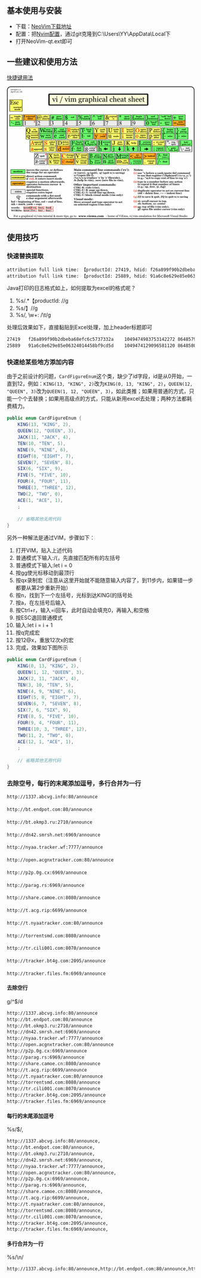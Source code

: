 ## 基本使用与安装

- 下载：[NeoVim下载地址](https://github.com/neovim/neovim/releases)
- 配置：把[Nvim配置](https://github.com/MinChiang/nvim)，通过git克隆到C:\Users\YY\AppData\Local下
- 打开NeoVim-qt.ext即可



## 一些建议和使用方法

[快捷键用法](https://vim.rtorr.com/lang/zh_cn)

![](../images/vi-vim-cheat-sheet.gif)



## 使用技巧

### 快速替换提取

```txt
attribution full link time: 【productId: 27419, hdid: f26a899f90b2dbeba68efc6c5737332a, clickId: 1049474983753142272, attributionId: 8648579, clickTime: 1670255927000, hiidoTime: 1670255928000, clickHandleTime: 1670255934429, installTime: 1670256010000, installClientTime: 1670256010000, installHandleTime: 1670256010362, attributionTime: 1670256010413, sendToKafkaTime: 1670256010461, retryAttributionCount: 0】
attribution full link time: 【productId: 25889, hdid: 91a6c8e629e85e06324014458bf9cd5d, clickId: 1049474129096581120, attributionId: 8648580, clickTime: 1670255723000, hiidoTime: 1670255724000, clickHandleTime: 1670255730663, installTime: 1670256013000, installClientTime: 1670256013000, installHandleTime: 1670256013775, attributionTime: 1670256013801, sendToKafkaTime: 1670256013838, retryAttributionCount: 0】
```

Java打印的日志格式如上，如何提取为excel的格式呢？

1. %s/.*【productId: //g
2. %s/】//g
3. %s/, \w\+: /\t/g

处理后效果如下，直接黏贴到Excel处理，加上header标题即可

```txt
27419	f26a899f90b2dbeba68efc6c5737332a	1049474983753142272	8648579	1670255927000	1670255928000	1670255934429	1670256010000	1670256010000	1670256010362	1670256010413	1670256010461	0
25889	91a6c8e629e85e06324014458bf9cd5d	1049474129096581120	8648580	1670255723000	1670255724000	1670255730663	1670256013000	1670256013000	1670256013775	1670256013801	1670256013838	0
```



### 快速给某些地方添加内容

由于之前设计的问题，`CardFigureEnum`这个类，缺少了id字段，id是从0开始，一直到12，例如：`KING(13, "KING", 2)`改为`KING(0, 13, "KING", 2)`，`QUEEN(12, "QUEEN", 3)`改为`QUEEN(1, 12, "QUEEN", 3)`，如此类推；如果用普通的方式，只能一个个去替换；如果用高级点的方式，只能从新用excel去处理；两种方法都耗费精力。

```java
public enum CardFigureEnum {
    KING(13, "KING", 2),
    QUEEN(12, "QUEEN", 3),
    JACK(11, "JACK", 4),
    TEN(10, "TEN", 5),
    NINE(9, "NINE", 6),
    EIGHT(8, "EIGHT", 7),
    SEVEN(7, "SEVEN", 8),
    SIX(6, "SIX", 9),
    FIVE(5, "FIVE", 10),
    FOUR(4, "FOUR", 11),
    THREE(3, "THREE", 12),
    TWO(2, "TWO", 0),
    ACE(1, "ACE", 1),
    ;
    
	// 省略其他无用代码
}
```

另外一种解法是通过VIM，步骤如下：

1. 打开VIM，贴入上述代码
2. 普通模式下输入:/(，先直接匹配所有的左括号
3. 普通模式下输入:let i = 0
4. 按gg使光标移动到最顶行
5. 按qx录制宏（注意从这里开始就不能随意输入内容了，到11步内，如果错一步都要从第2步重新开始）
6. 按n，找到下一个左括号，光标到达KING(的括号处
7. 按a，在左括号后输入
8. 按Ctrl+r，输入=i回车，此时自动会填充0，再输入,和空格
9. 按ESC退回普通模式
10. 输入:let i = i + 1
11. 按q完成宏
12. 按12@x，重放12次x的宏
13. 完成，效果如下图所示

```java
public enum CardFigureEnum {
    KING(0, 13, "KING", 2),
    QUEEN(1, 12, "QUEEN", 3),
    JACK(2, 11, "JACK", 4),
    TEN(3, 10, "TEN", 5),
    NINE(4, 9, "NINE", 6),
    EIGHT(5, 8, "EIGHT", 7),
    SEVEN(6, 7, "SEVEN", 8),
    SIX(7, 6, "SIX", 9),
    FIVE(8, 5, "FIVE", 10),
    FOUR(9, 4, "FOUR", 11),
    THREE(10, 3, "THREE", 12),
    TWO(11, 2, "TWO", 0),
    ACE(12, 1, "ACE", 1),
    ;
    
	// 省略其他无用代码
}
```



### 去除空号，每行的末尾添加逗号，多行合并为一行

```txt
http://1337.abcvg.info:80/announce

http://bt.endpot.com:80/announce

http://bt.okmp3.ru:2710/announce

http://dn42.smrsh.net:6969/announce

http://nyaa.tracker.wf:7777/announce

http://open.acgnxtracker.com:80/announce

http://p2p.0g.cx:6969/announce

http://parag.rs:6969/announce

http://share.camoe.cn:8080/announce

http://t.acg.rip:6699/announce

http://t.nyaatracker.com:80/announce

http://torrentsmd.com:8080/announce

http://tr.cili001.com:8070/announce

http://tracker.bt4g.com:2095/announce

http://tracker.files.fm:6969/announce
```

#### 去除空行

g/^$/d

```txt
http://1337.abcvg.info:80/announce
http://bt.endpot.com:80/announce
http://bt.okmp3.ru:2710/announce
http://dn42.smrsh.net:6969/announce
http://nyaa.tracker.wf:7777/announce
http://open.acgnxtracker.com:80/announce
http://p2p.0g.cx:6969/announce
http://parag.rs:6969/announce
http://share.camoe.cn:8080/announce
http://t.acg.rip:6699/announce
http://t.nyaatracker.com:80/announce
http://torrentsmd.com:8080/announce
http://tr.cili001.com:8070/announce
http://tracker.bt4g.com:2095/announce
http://tracker.files.fm:6969/announce
```

#### 每行的末尾添加逗号

%s/$/,

```txt
http://1337.abcvg.info:80/announce,
http://bt.endpot.com:80/announce,
http://bt.okmp3.ru:2710/announce,
http://dn42.smrsh.net:6969/announce,
http://nyaa.tracker.wf:7777/announce,
http://open.acgnxtracker.com:80/announce,
http://p2p.0g.cx:6969/announce,
http://parag.rs:6969/announce,
http://share.camoe.cn:8080/announce,
http://t.acg.rip:6699/announce,
http://t.nyaatracker.com:80/announce,
http://torrentsmd.com:8080/announce,
http://tr.cili001.com:8070/announce,
http://tracker.bt4g.com:2095/announce,
http://tracker.files.fm:6969/announce,
```

#### 多行合并为一行

%s/\n/

```txt
http://1337.abcvg.info:80/announce,http://bt.endpot.com:80/announce,http://bt.okmp3.ru:2710/announce,http://dn42.smrsh.net:6969/announce,http://nyaa.tracker.wf:7777/announce,http://open.acgnxtracker.com:80/announce,http://p2p.0g.cx:6969/announce,http://parag.rs:6969/announce,http://share.camoe.cn:8080/announce,http://t.acg.rip:6699/announce,http://t.nyaatracker.com:80/announce,http://torrentsmd.com:8080/announce,http://tr.cili001.com:8070/announce,http://tracker.bt4g.com:2095/announce,http://tracker.files.fm:6969/announce,
```

